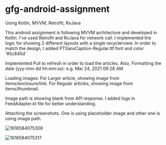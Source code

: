 # gfg-android-assignment
Using Kotlin, MVVM, Retrofit, RxJava


This android assignment is following MVVM architecture and developed in Kotlin. I've used Retrofit and RxJava for network call. I implemented the logic for showing 2 different layouts with a single recyclerview. 
In order to match the design, I added PTSansCaption-Regular.ttf font and color '#5c845d'

Implemented Pull to refresh in order to load the articles.
Also, Formatting the date (yyy-mm-dd hh:mm:ss): e.g. Mar 24, 2021 09:28 AM

Loading images:
  For Larger article, showing image from items/enclosure/link. 
  For Regular articles, showing image from items/thumbnail.
  
  
Image path is showing blank from API response. I added logs in FeedAdapter.kt file for better understanding. 

Attaching the screenshots. One is using placeholder image and other one is using image path.


![1616584075308](https://user-images.githubusercontent.com/20974986/112303463-51de4f80-8cc2-11eb-8a2b-39109c4b2305.jpg)


![1616584075317](https://user-images.githubusercontent.com/20974986/112303516-5f93d500-8cc2-11eb-8135-02d8c694b4e6.jpg)











